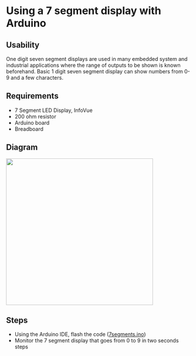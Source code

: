 # Using a 7 segment display with Arduino

## Usability
One digit seven segment displays are used in many embedded system and industrial applications where the range of outputs to be shown is known beforehand. Basic 1 digit seven segment display can show numbers from 0-9 and a few characters. 

## Requirements
- 7 Segment LED Display, InfoVue
- 200 ohm resistor
- Arduino board
- Breadboard

## Diagram

  <img src="https://github.com/estape11/arduino-workshop/blob/main/2-using-components/4-other-components/7segments/assets/7segment_diagram.png?raw=true" width="400">

## Steps
- Using the Arduino IDE, flash the code ([7segments.ino](https://github.com/estape11/arduino-workshop/blob/main/2-using-components/4-other-components/7segments/7segment.ino))
- Monitor the 7 segment display that goes from 0 to 9 in two seconds steps 

